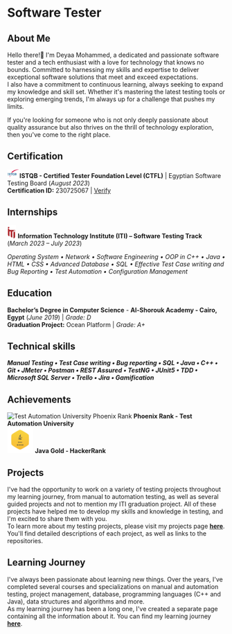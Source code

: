 # Software Tester
## About Me
Hello there!👋 I'm Deyaa Mohammed, a dedicated and passionate software tester and a tech enthusiast with a love for technology that knows no bounds. Committed to harnessing my skills and expertise to deliver exceptional software solutions that meet and exceed expectations.\
I also have a commitment to continuous learning,  always seeking to expand my knowledge and skill set. Whether it's mastering the latest testing tools or exploring emerging trends, I'm always up for a challenge that pushes my limits.

If you're looking for someone who is not only deeply passionate about quality assurance but also thrives on the thrill of technology exploration, then you've come to the right place.


## Certification
<img src=".\Resources\istqb.png" alt="ISTQB" style="height: 20px;"/>**ISTQB - Certified Tester Foundation Level (CTFL)** | Egyptian Software Testing Board (_August 2023_)\
**Certification ID:** 230725067 | [Verify](http://scr.istqb.org/?name=&number=230725067&orderBy=relevancy&orderDirection=&dateStart=&dateEnd=&expiryStart=&expiryEnd=&certificationBody=&examProvider=&certificationLevel=&country=)

## Internships
<img src=".\Resources\iti.png" alt="ITI" style="width:20px;"/> **Information Technology Institute (ITI) – Software Testing Track**\
(_March 2023 – July 2023_)

_Operating System • Network • Software Engineering • OOP in C++ • Java • HTML • CSS • Advanced Database • SQL • Effective Test Case writing and Bug Reporting • Test Automation • Configuration Management_

## Education
**Bachelor’s Degree in Computer Science** - **Al-Shorouk Academy - Cairo, Egypt** (_June 2019_) | _Grade: D_ \
**Graduation Project:** Ocean Platform | _Grade: A+_

## Technical skills
_**Manual Testing • Test Case writing • Bug reporting • SQL • Java • C++ • Git • JMeter • Postman • REST Assured • TestNG • JUnit5 • TDD • Microsoft SQL Server • Trello • Jira • Gamification**_

## Achievements

<img src="https://testautomationu.applitools.com/phoenix.svg" alt="Test Automation University Phoenix Rank" style="height: 60px; width:60px;"/>
<b>Phoenix Rank - Test Automation University</b></br>
<img src=".\Resources\java.png" alt="HackerRank - Java Gold" style="height: 60px; width:60px;"/>
<b>Java Gold - HackerRank</b></br>


## Projects

I've had the opportunity to work on a variety of testing projects throughout my learning journey, from manual to automation testing, as well as several guided projects and not to mention my ITI graduation project. All of these projects have helped me to develop my skills and knowledge in testing, and I'm excited to share them with you.\
To learn more about my testing projects, please visit my projects page [**here**](). You'll find detailed descriptions of each project, as well as links to the repositories.

## Learning Journey
I've always been passionate about learning new things. Over the years, I've completed several courses and specializations on manual and automation testing, project management, database, programming languages (C++ and Java), data structures and algorithms and more.\
As my learning journey has been a long one, I've created a separate page containing all the information about it. You can find my learning journey [**here**]().
